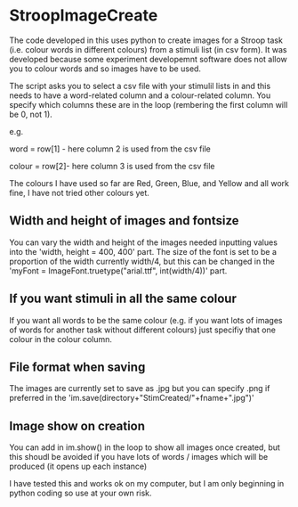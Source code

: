 # StroopImageCreate
The code developed in this uses python to create images for a Stroop task (i.e. colour words in different colours) from a stimuli list (in csv form). It was developed because some experiment developemnt software does not allow you to colour words and so images have to be used. 
 
The script asks you to select a csv file with your stimulil lists in and this needs to have a word-related column and a colour-related column. You specify which columns these are in the loop (rembering the first column will be 0, not 1).

e.g.

word = row[1] - here column 2 is used from the csv file

colour = row[2]- here column 3 is used from the csv file

The colours I have used so far are Red,  Green, Blue, and Yellow and all work fine, I have not tried other colours yet. 

## Width and height of images and fontsize
You can vary the width and height of the images needed inputting values into the 'width, height = 400, 400' part. The size of the font is set to be a proportion of the width currently width/4, but this can be changed in the 'myFont = ImageFont.truetype("arial.ttf", int(width/4))' part.
 
## If you want stimuli in all the same colour
If you want all words to be the same colour (e.g. if you want lots of images of words for another task without different colours) just specifiy that one colour in the colour column.

## File format when saving
The images are currently set to save as .jpg but you can specify .png if preferred in the 'im.save(directory+"StimCreated/"+fname+".jpg")' 
## Image show on creation
You can add in im.show() in the loop to show all images once created, but this shoudl be avoided if you have lots of words / images which will be produced (it opens up each instance)

I have tested this and works ok on my computer, but I am only beginning in python coding so use at your own risk. 
